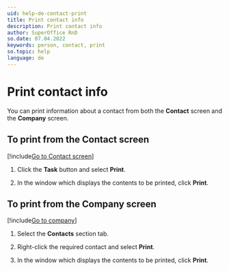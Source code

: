 ```yaml
---
uid: help-de-contact-print
title: Print contact info
description: Print contact info
author: SuperOffice RnD
so.date: 07.04.2022
keywords: person, contact, print
so.topic: help
language: de
---
```


# Print contact info

You can print information about a contact from both the **Contact** screen and the **Company** screen.

## To print from the Contact screen

[!include[Go to Contact screen](../../learn/includes/goto-contact.md)]

1. Click the **Task** button and select **Print**.

1. In the window which displays the contents to be printed, click **Print**.

## To print from the Company screen

[!include[Go to company](../../learn/includes/goto-company.md)]

1. Select the **Contacts** section tab.

1. Right-click the required contact and select **Print**.

1. In the window which displays the contents to be printed, click **Print**.


